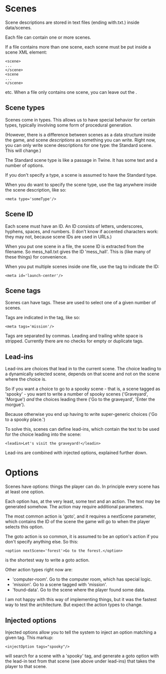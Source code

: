 # Scenes

Scene descriptions are stored in text files (ending with.txt.) inside data/scenes.

Each file can contain one or more scenes.

If a file contains more than one scene, each scene must be put inside a scene XML element:

```
<scene>
...
</scene>
<scene
...
</scene>
```

etc. When a file only contains one scene, you can leave out the <scene>.

## Scene types

Scenes come in types. This allows us to have special behavior for certain types, typically involving some form of procedural generation.

(However, there is a difference between scenes as a data structure inside the game, and scene _descriptions_ as something you can write. Right now, you can only write scene descriptions for one type: the Standard scene. This will change.)

The Standard scene type is like a passage in Twine. It has some text and a number of options.

If you don't specify a type, a scene is assumed to have the Standard type.

When you do want to specify the scene type, use the <meta> tag anywhere inside the scene description, like so:

    <meta type='someType'/>

## Scene ID

Each scene must have an ID. An ID consists of letters, underscores, hyphens, spaces, and numbers. (I don't know if accented characters work: they may not, because scene IDs are used in URLs.)

When you put one scene in a file, the scene ID is extracted from the filename. So mess_hall.txt gives the ID 'mess_hall'. This is (like many of these things) for convenience.

When you put multiple scenes inside one file, use the <meta> tag to indicate the ID:

    <meta id='launch-center'/>

## Scene tags

Scenes can have tags. These are used to select one of a given number of scenes.

Tags are indicated in the <meta> tag, like so:

    <meta tags='mission'/>

Tags are separated by commas. Leading and trailing white space is stripped. Currently there are no checks for empty or duplicate tags.

## Lead-ins

Lead-ins are choices that lead in to the current scene. The choice leading to a dynamically selected scene, depends on that scene and not on the scene where the choice is.

So if you want a choice to go to a spooky scene - that is, a scene tagged as 'spooky' - you want to write a number of spooky scenes ('Graveyard', 'Morgue') _and_ the choices leading there ('Go to the graveyard', 'Enter the morgue').

Because otherwise you end up having to write super-generic choices ('Go to a spooky place.')

To solve this, scenes can define lead-ins, which contain the text to be used for the choice leading into the scene:

    <leadin>Let's visit the graveyard!</leadin>

Lead-ins are combined with injected options, explained further down.

# Options

Scenes have options: things the player can do. In principle every scene has at least one option.

Each option has, at the very least, some text and an action. The text may be generated somehow. The action may require additional parameters.

The most common action is 'goto', and it requires a nextScene parameter, which contains the ID of the scene the game will go to when the player selects this option.

The goto action is so common, it is assumed to be an option's action if you don't specify anything else. So this:

    <option nextScene='forest'>Go to the forest.</option>

is the shortest way to write a goto action.

Other action types right now are:

* 'computer-room'. Go to the computer room, which has special logic.
* 'mission'. Go to a scene tagged with 'mission'.
* 'found-data'. Go to the scene where the player found some data.

I am not happy with this way of implementing things, but it was the fastest way to test the architecture. But expect the action types to change.

## Injected options

Injected options allow you to tell the system to inject an option matching a given tag. This markup:

    <injectOption tags="spooky"/>

will search for a scene with a 'spooky' tag, and generate a goto option with the lead-in text from that scene (see above under lead-ins) that takes the player to that scene.
